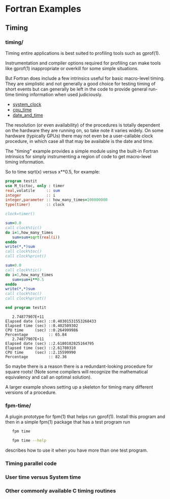 # Fortran Examples

## Timing

### timing/

Timing entire applications is best suited to profiling tools such as gprof(1).

Instrumentation and compiler options required for profiling can make tools
like gprof(1) inappropriate or overkill for some simple situations. 

But Fortran does include a few intrinsics useful for basic macro-level
timing. They are simplistic and not generally a good choice for testing
timing of short events but can generally be left in the code to provide
general run-time timing information when used judiciously.

+ [system_clock](https://github.com/urbanjost/M_intrinsics/blob/master/md/SYSTEM_CLOCK.md)
+ [cpu_time](https://github.com/urbanjost/M_intrinsics/blob/master/md/CPU_TIME.md)
+ [date_and_time](https://github.com/urbanjost/M_intrinsics/blob/master/md/DATE_AND_TIME.md)

The resolution (or even availability) of the procedures is totally
dependent on the hardware they are running on, so take note it varies
widely. On some hardware (typically GPUs) there may not even be a
user-callable clock procedure, in which case all that may be available
is the date and time.

The "timing" example provides a simple module using the built-in Fortran
intrinsics for simply instrumenting a region of code to get macro-level
timing information.

So to time sqrt(x) versus x**0.5, for example:
```fortran
program testit
use M_tictoc, only : timer
real,volatile     :: sum
integer           :: i
integer,parameter :: how_many_times=100000000
type(timer)       :: clock

clock=timer()

sum=0.0
call clock%tic()
do i=1,how_many_times
   sum=sum+sqrt(real(i))
enddo 
write(*,*)sum
call clock%toc()
call clock%print()

sum=0.0
call clock%tic()
do i=1,how_many_times
   sum=sum+i**0.5
enddo 
write(*,*)sum
call clock%toc()
call clock%print()

end program testit
```
```text
   2.74877907E+11
Elapsed date (sec) ::0.40301531553268433
Elapsed time (sec) ::0.402509302
CPU time     (sec) ::0.264999986
Percentage         :: 65.84
   2.74877907E+11
Elapsed date (sec) ::2.6180102825164795
Elapsed time (sec) ::2.61780310
CPU time     (sec) ::2.15599990
Percentage         :: 82.36
```
So maybe there is a reason there is a redundant-looking procedure for
square roots! (Note some compilers will recognize the mathematical 
equivalency and call an optimal solution).

A larger example shows setting up a skeleton for timing many different
versions of a procedure.

### fpm-time/

A plugin prototype for fpm(1) that helps run gprof(1). Install this
program and then in a simple fpm(1) package that has a test program run
```bash
   fpm time
```
```bash
   fpm time --help
```
describes how to use it when you have more than one test program.

### Timing parallel code

### User time versus System time

### Other commonly available C timing routines

### 
